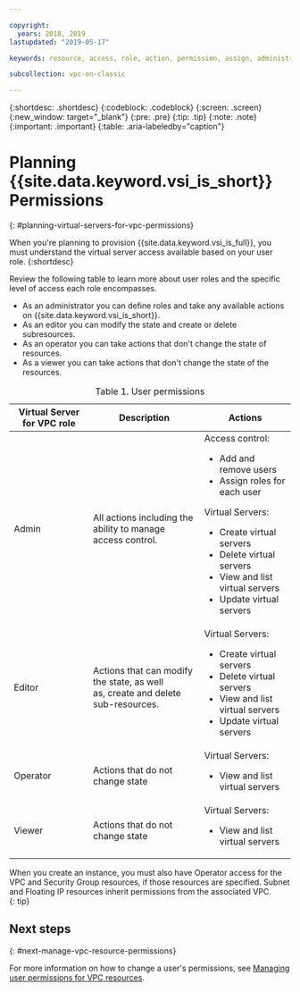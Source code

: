 ```yaml
---

copyright:
  years: 2018, 2019
lastupdated: "2019-05-17"

keywords: resource, access, role, action, permission, assign, administrator, operator, editor, viewer, user, managing

subcollection: vpc-on-classic

---
```


{:shortdesc: .shortdesc}
{:codeblock: .codeblock}
{:screen: .screen}
{:new_window: target="_blank"}
{:pre: .pre}
{:tip: .tip}
{:note: .note}
{:important: .important}
{:table: .aria-labeledby="caption"}

# Planning {{site.data.keyword.vsi_is_short}} Permissions
{: #planning-virtual-servers-for-vpc-permissions}

When you're planning to provision {{site.data.keyword.vsi_is_full}}, you must understand the virtual server access available based on your user role.
{:shortdesc}

Review the following table to learn more about user roles and the specific level of access each role encompasses.

* As an administrator you can define roles and take any available actions on {{site.data.keyword.vsi_is_short}}.
* As an editor you can modify the state and create or delete subresources.
* As an operator you can take actions that don't change the state of resources.
* As a viewer you can take actions that don't change the state of the resources.

<table>
<CAPTION>Table 1. User permissions</CAPTION>
<THEAD>
<TR>
<th>Virtual Server for VPC role</th>
<th>Description</th>
<th>Actions</th>
</TR>
</THEAD>
<TBODY>
<tr>
<td>Admin</td>
<td>All actions including the ability to manage <br>
access control.</td>
<td>
Access control:
<ul>
<li>Add and remove users</li>
<li>Assign roles for each user</li>
</ul>
<p>
Virtual Servers:
<ul>
<li>Create virtual servers</li>
<!--  <li>Stop virtual servers</li> -->
<li>Delete virtual servers</li>
<!-- <li>Restart virtual servers</li> -->
<!-- <li>Duplicate virtual servers</li> -->
<!-- <li>Resize virtual servers</li> -->
<!-- <li>Add and delete vNICs</li> -->
<!-- <li>Attach and delete volumes</li> -->
<li>View and list virtual servers</li> 
<li>Update virtual servers</li>
<!--  <li>Rename virtual servers</li>
<!-- <li>Create image snapshots</li> -->
<!-- <li>Delete image snapshots</li> -->
<!-- <li>Create virtual servers off of image snapshots</li> -->
<!-- <li>Create and edit SSH keys</li> -->
<!-- <li>Delete SSH keys</li> -->
<!-- <li>Add autoscaling policies</li> -->
<!-- <li>Delete autoscaling policies</li> -->
<!-- <li>Modify autoscaling policies</li> -->
<!-- <li>View monitoring and log data</li> -->
<!-- <li>Modify alarms and notifications from monitoring</li> -->
</ul>
</p>
</td>
</tr>
<tr>
<td>Editor</td>
<td>Actions that can modify the state, as well <br>
as, create and delete sub-resources.</td>
<td>
Virtual Servers:
<ul>
<li>Create virtual servers</li>
<!-- <li>Stop virtual servers</li> -->
<li>Delete virtual servers</li>
<li>View and list virtual servers</li>
<li>Update virtual servers</li>
<!-- <li>Restart virtual servers</li> -->
<!-- <li>Duplicate virtual servers</li> -->
<!-- <li>Resize virtual servers</li> -->
<!-- <li>Add and delete vNICs</li> -->
<!-- <li>Attach and detach volumes</li> -->
<!-- <li>Rename virtual servers</li> -->
<!-- <li>Create image snapshots</li> -->
<!-- <li>Delete image snapshots</li> -->
<!-- <li>Create virtual servers off of image snapshots</li> -->
<!-- <li>Create SSH keys</li> -->
<!-- <li>Delete SSH keys</li> -->
<!-- <li>Add autoscaling policies</li> -->
<!-- <li>Delete autoscaling policies</li> -->
<!-- <li>Modify autoscaling policies</li> -->
<!-- <li>View monitoring and log data</li> -->
<!-- <li>Modify alarms and notifications from monitoring</li> -->
</ul>     
</td>
</tr>
<tr>
<td>Operator</td>
<td>Actions that do not change state</td>
<td>
Virtual Servers:
<ul>
<li>View and list virtual servers</li>
<!-- <li>View and list image snapshots</li> -->
<!-- <li>View monitoring and log data</li> -->
</ul>
</td>
</tr>
<tr>
<td>Viewer</td>
<td>Actions that do not change state</td>
<td>
Virtual Servers:
<ul>
<li>View and list virtual servers</li>
<!-- <li>View and list image snapshots</li> -->
<!-- <li>View monitoring and log data</li> -->
</ul>
</td>
</tr>
</TBODY>
</table>

When you create an instance, you must also have Operator access for the VPC and Security Group resources, if those resources are specified. Subnet and Floating IP resources inherit permissions from the associated VPC.  
{: tip}

## Next steps
{: #next-manage-vpc-resource-permissions}

For more information on how to change a user's permissions, see [Managing user permissions for VPC resources](/docs/vpc-on-classic?topic=vpc-on-classic-managing-user-permissions-for-vpc-resources).
